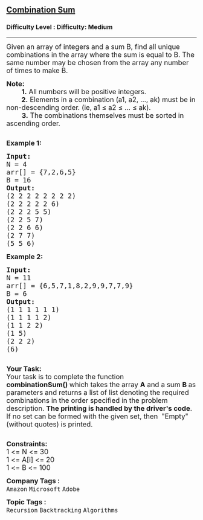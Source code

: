 <h2><a href="https://www.geeksforgeeks.org/problems/combination-sum-1587115620/1?page=1&company=Amazon&difficulty=Medium&status=unsolved&sortBy=submissions">Combination Sum</a></h2><h3>Difficulty Level : Difficulty: Medium</h3><hr><div class="problems_problem_content__Xm_eO"><p><span style="font-size: 18px;">Given an array of integers and a sum B, find all unique combinations in the array where the sum is equal to B. The same number may be chosen from the array&nbsp;any number of times to make B.</span></p>
<p><span style="font-size: 18px;"><strong>Note:</strong><br>&nbsp;&nbsp;&nbsp; &nbsp; &nbsp; <strong>1.</strong> All numbers will be positive integers.<br>&nbsp;&nbsp;&nbsp;&nbsp;&nbsp;&nbsp;&nbsp;<strong> 2.</strong> Elements in a combination (a1, a2, …, ak) must be in non-descending order. (ie, a1 ≤ a2 ≤ … ≤ ak).<br>&nbsp;&nbsp;&nbsp;&nbsp;&nbsp;&nbsp;&nbsp; <strong>3.</strong> The combinations themselves must be sorted in ascending order.</span></p>
<p><br><strong><span style="font-size: 18px;">Example 1:</span></strong></p>
<pre><strong><span style="font-size: 18px;">Input:
</span></strong><span style="font-size: 18px;">N = 4
arr[] = {7,2,6,5}
B = 16
<strong>Output:
</strong>(2 2 2 2 2 2 2 2)
(2 2 2 2 2 6)
(2 2 2 5 5)
(2 2 5 7)
(2 2 6 6)
(2 7 7)
(5 5 6)</span>
</pre>
<p><strong><span style="font-size: 18px;">Example 2:</span></strong></p>
<pre><strong><span style="font-size: 18px;">Input:
</span></strong><span style="font-size: 18px;">N = 11
arr[] = {6,5,7,1,8,2,9,9,7,7,9}
B = 6
<strong>Output:
</strong>(1 1 1 1 1 1)
(1 1 1 1 2)
(1 1 2 2)
(1 5)
(2 2 2)
(6)
</span></pre>
<p><br><span style="font-size: 18px;"><strong>Your Task:</strong><br>Your task is to complete the function <strong>combinationSum()&nbsp;</strong>which takes the array <strong>A</strong> and a sum <strong>B </strong>as parameters and returns a list of list denoting the required combinations in the order specified in the problem description. <strong>The printing is handled by the driver's code</strong>. If no set can be formed with the given set, then&nbsp; "Empty" (without quotes) is printed.</span></p>
<p><br><span style="font-size: 18px;"><strong>Constraints:</strong><br>1 &lt;= N &lt;= 30<br>1 &lt;= A[i] &lt;= 20<br>1 &lt;= B &lt;= 100</span></p></div><p><span style=font-size:18px><strong>Company Tags : </strong><br><code>Amazon</code>&nbsp;<code>Microsoft</code>&nbsp;<code>Adobe</code>&nbsp;<br><p><span style=font-size:18px><strong>Topic Tags : </strong><br><code>Recursion</code>&nbsp;<code>Backtracking</code>&nbsp;<code>Algorithms</code>&nbsp;